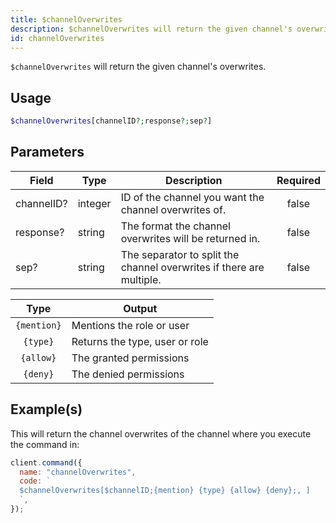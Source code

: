 ```yaml
---
title: $channelOverwrites
description: $channelOverwrites will return the given channel's overwrites.
id: channelOverwrites
---
```


`$channelOverwrites` will return the given channel's overwrites.

## Usage

```php
$channelOverwrites[channelID?;response?;sep?]
```

## Parameters

| Field      | Type    | Description                                                          | Required |
| ---------- | ------- | -------------------------------------------------------------------- | :------: |
| channelID? | integer | ID of the channel you want the channel overwrites of.                |  false   |
| response?  | string  | The format the channel overwrites will be returned in.               |  false   |
| sep?       | string  | The separator to split the channel overwrites if there are multiple. |  false   |

|    Type     | Output                         |
| :---------: | ------------------------------ |
| `{mention}` | Mentions the role or user      |
|  `{type}`   | Returns the type, user or role |
|  `{allow}`  | The granted permissions        |
|  `{deny}`   | The denied permissions         |

## Example(s)

This will return the channel overwrites of the channel where you execute the command in:

```javascript
client.command({
  name: "channelOverwrites",
  code: `
  $channelOverwrites[$channelID;{mention} {type} {allow} {deny};, ]
  `,
});
```
